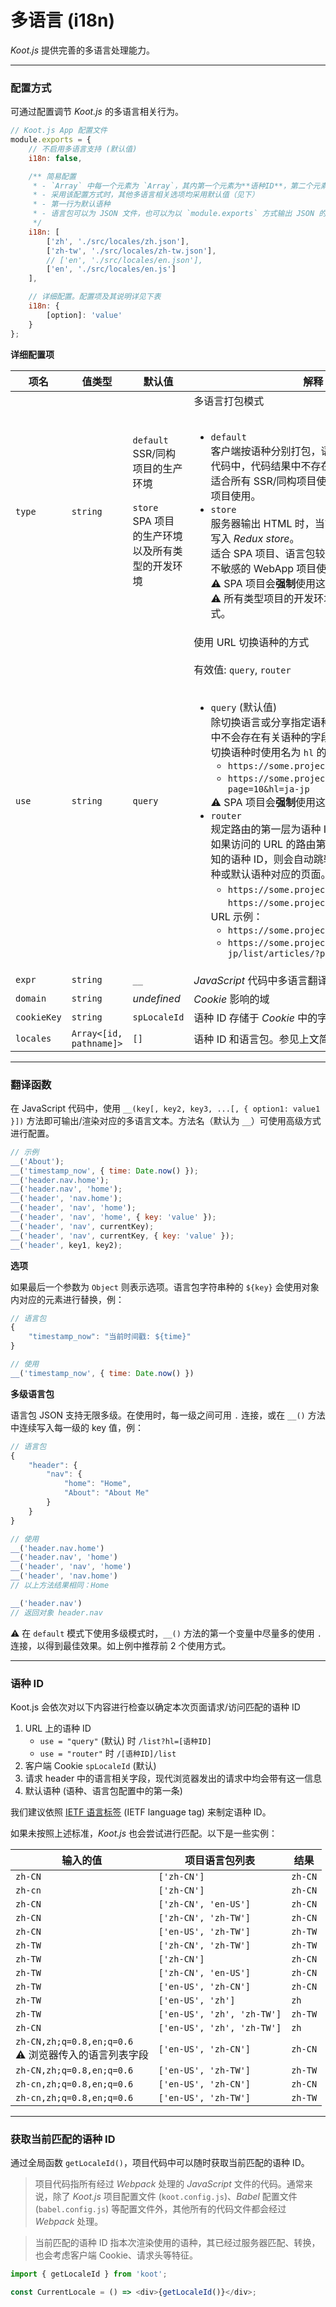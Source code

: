 # 多语言 (i18n)

_Koot.js_ 提供完善的多语言处理能力。

---

### 配置方式

可通过配置调节 _Koot.js_ 的多语言相关行为。

```javascript
// Koot.js App 配置文件
module.exports = {
    // 不启用多语言支持 (默认值)
    i18n: false,

    /** 简易配置
     * - `Array` 中每一个元素为 `Array`，其内第一个元素为**语种ID**，第二个元素为**语言包文件路径**
     * - 采用该配置方式时，其他多语言相关选项均采用默认值（见下）
     * - 第一行为默认语种
     * - 语言包可以为 JSON 文件，也可以为以 `module.exports` 方式输出 JSON 的 JavaScript 文件
     */
    i18n: [
        ['zh', './src/locales/zh.json'],
        ['zh-tw', './src/locales/zh-tw.json'],
        // ['en', './src/locales/en.json'],
        ['en', './src/locales/en.js']
    ],

    // 详细配置。配置项及其说明详见下表
    i18n: {
        [option]: 'value'
    }
};
```

**详细配置项**

| 项名        | 值类型                  | 默认值                                                                                         | 解释                                                                                                                                                                                                                                                                                                                                                                                                                                                                                                                                                                                                                                                                                                                                                                                      |
| ----------- | ----------------------- | ---------------------------------------------------------------------------------------------- | ----------------------------------------------------------------------------------------------------------------------------------------------------------------------------------------------------------------------------------------------------------------------------------------------------------------------------------------------------------------------------------------------------------------------------------------------------------------------------------------------------------------------------------------------------------------------------------------------------------------------------------------------------------------------------------------------------------------------------------------------------------------------------------------- |
| `type`      | `string`                | `default`<br>SSR/同构项目的生产环境<br><br>`store`<br>SPA 项目的生产环境以及所有类型的开发环境 | 多语言打包模式<br><br><ul><li>`default`<br>客户端按语种分别打包，语言包内容会直接打入到代码中，代码结果中不存在“语言包对象”。<br>适合所有 SSR/同构项目使用，推荐语言包较大的项目使用。</li><li>`store`<br>服务器输出 HTML 时，当前语种的语言包对象会写入 _Redux store_。<br>适合 SPA 项目、语言包较小、或对文件/请求体积不敏感的 WebApp 项目使用。<br>⚠️ SPA 项目会<strong>强制</strong>使用这一模式。<br>⚠️ 所有类型项目的开发环境会<strong>强制</strong>使用这一模式。</li></ul>                                                                                                                                                                                                                                                                                                        |
| `use`       | `string`                | `query`                                                                                        | 使用 URL 切换语种的方式<br><br>有效值: `query`, `router`<br><br><ul><li>`query` (默认值)<br>除切换语言或分享指定语种链接等情况外，URL 中不会存在有关语种的字段。<br>切换语种时使用名为 `hl` 的 URL 参数，如：<ul><li>`https://some.project.com/?hl=zh-cn`</li><li>`https://some.project.com/list/articles/?page=10&hl=ja-jp`</li></ul>⚠️ SPA 项目会<strong>强制</strong>使用这一方式。</li><li>`router`<br>规定路由的第一层为语种 ID。<br>如果访问的 URL 的路由第一层不是项目设定的已知的语种 ID，则会自动跳转到最近一次访问的语种或默认语种对应的页面。<ul><li>`https://some.project.com/` 自动跳转到 `https://some.project.com/zh-cn/`</li></ul>URL 示例：<ul><li>`https://some.project.com/zh-cn/`</li><li>`https://some.project.com/ja-jp/list/articles/?page=10`</li></ul></li></ul> |
| `expr`      | `string`                | `__`                                                                                           | _JavaScript_ 代码中多语言翻译方法名                                                                                                                                                                                                                                                                                                                                                                                                                                                                                                                                                                                                                                                                                                                                                       |
| `domain`    | `string`                | _undefined_                                                                                    | _Cookie_ 影响的域                                                                                                                                                                                                                                                                                                                                                                                                                                                                                                                                                                                                                                                                                                                                                                         |
| `cookieKey` | `string`                | `spLocaleId`                                                                                   | 语种 ID 存储于 _Cookie_ 中的字段名                                                                                                                                                                                                                                                                                                                                                                                                                                                                                                                                                                                                                                                                                                                                                        |
| `locales`   | `Array<[id, pathname]>` | `[]`                                                                                           | 语种 ID 和语言包。参见上文简易配置                                                                                                                                                                                                                                                                                                                                                                                                                                                                                                                                                                                                                                                                                                                                                        |

---

### 翻译函数

在 JavaScript 代码中，使用 `__(key[, key2, key3, ...[, { option1: value1 }])` 方法即可输出/渲染对应的多语言文本。方法名（默认为 `__`）可使用高级方式进行配置。

```javascript
// 示例
__('About');
__('timestamp_now', { time: Date.now() });
__('header.nav.home');
__('header.nav', 'home');
__('header', 'nav.home');
__('header', 'nav', 'home');
__('header', 'nav', 'home', { key: 'value' });
__('header', 'nav', currentKey);
__('header', 'nav', currentKey, { key: 'value' });
__('header', key1, key2);
```

**选项**

如果最后一个参数为 `Object` 则表示选项。语言包字符串种的 `${key}` 会使用对象内对应的元素进行替换，例：

```javascript
// 语言包
{
    "timestamp_now": "当前时间戳: ${time}"
}

// 使用
__('timestamp_now', { time: Date.now() })
```

**多级语言包**

语言包 JSON 支持无限多级。在使用时，每一级之间可用 `.` 连接，或在 `__()` 方法中连续写入每一级的 key 值，例：

```javascript
// 语言包
{
    "header": {
        "nav": {
            "home": "Home",
            "About": "About Me"
        }
    }
}

// 使用
__('header.nav.home')
__('header.nav', 'home')
__('header', 'nav', 'home')
__('header', 'nav.home')
// 以上方法结果相同：Home

__('header.nav')
// 返回对象 header.nav
```

⚠️ 在 `default` 模式下使用多级模式时，`__()` 方法的第一个变量中尽量多的使用 `.` 连接，以得到最佳效果。如上例中推荐前 2 个使用方式。

---

### 语种 ID

Koot.js 会依次对以下内容进行检查以确定本次页面请求/访问匹配的语种 ID

1. URL 上的语种 ID
    - `use = "query"` (默认) 时 `/list?hl=[语种ID]`
    - `use = "router"` 时 `/[语种ID]/list`
2. 客户端 Cookie `spLocaleId` (默认)
3. 请求 header 中的语言相关字段，现代浏览器发出的请求中均会带有这一信息
4. 默认语种 (语种、语言包配置中的第一条)

我们建议依照 [IETF 语言标签](https://zh.wikipedia.org/wiki/IETF%E8%AA%9E%E8%A8%80%E6%A8%99%E7%B1%A4) (IETF language tag) 来制定语种 ID。

如果未按照上述标准，_Koot.js_ 也会尝试进行匹配。以下是一些实例：

| 输入的值                                                 | 项目语言包列表             | 结果    |
| -------------------------------------------------------- | -------------------------- | ------- |
| `zh-CN`                                                  | `['zh-CN']`                | `zh-CN` |
| `zh-cn`                                                  | `['zh-CN']`                | `zh-CN` |
| `zh-CN`                                                  | `['zh-CN', 'en-US']`       | `zh-CN` |
| `zh-CN`                                                  | `['zh-CN', 'zh-TW']`       | `zh-CN` |
| `zh-CN`                                                  | `['en-US', 'zh-TW']`       | `zh-TW` |
| `zh-TW`                                                  | `['zh-CN', 'zh-TW']`       | `zh-TW` |
| `zh-TW`                                                  | `['zh-CN']`                | `zh-CN` |
| `zh-TW`                                                  | `['zh-CN', 'en-US']`       | `zh-CN` |
| `zh-TW`                                                  | `['en-US', 'zh-CN']`       | `zh-CN` |
| `zh-TW`                                                  | `['en-US', 'zh']`          | `zh`    |
| `zh-TW`                                                  | `['en-US', 'zh', 'zh-TW']` | `zh-TW` |
| `zh-CN`                                                  | `['en-US', 'zh', 'zh-TW']` | `zh`    |
| `zh-CN,zh;q=0.8,en;q=0.6`<br>⚠️ 浏览器传入的语言列表字段 | `['en-US', 'zh-CN']`       | `zh-CN` |
| `zh-CN,zh;q=0.8,en;q=0.6`                                | `['en-US', 'zh-TW']`       | `zh-TW` |
| `zh-cn,zh;q=0.8,en;q=0.6`                                | `['en-US', 'zh-CN']`       | `zh-CN` |
| `zh-cn,zh;q=0.8,en;q=0.6`                                | `['en-US', 'zh-TW']`       | `zh-TW` |

---

### 获取当前匹配的语种 ID

通过全局函数 `getLocaleId()`，项目代码中可以随时获取当前匹配的语种 ID。

> 项目代码指所有经过 _Webpack_ 处理的 _JavaScript_ 文件的代码。通常来说，除了 _Koot.js_ 项目配置文件 (`koot.config.js`)、_Babel_ 配置文件 (`babel.config.js`) 等配置文件外，其他所有的代码文件都会经过 _Webpack_ 处理。

> 当前匹配的语种 ID 指本次渲染使用的语种，其已经过服务器匹配、转换，也会考虑客户端 Cookie、请求头等特征。

```javascript
import { getLocaleId } from 'koot';

const CurrentLocale = () => <div>{getLocaleId()}</div>;
```
